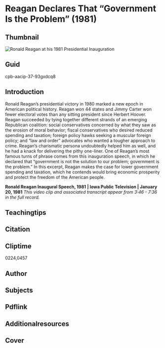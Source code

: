 # Reagan Declares That “Government Is the Problem” (1981)

## Thumbnail

![Ronald Reagan at his 1981 Presidential Inauguration](https://s3.amazonaws.com/americanarchive.org/primary_source_sets/12_Conservatism.jpg "Ronald Reagan at his 1981 Presidential Inauguration")


## Guid
cpb-aacip-37-93gxdcq8

## Introduction

Ronald Reagan’s presidential victory in 1980 marked a new epoch in American political history. Reagan won 44 states and Jimmy Carter won fewer electoral votes than any sitting president since Herbert Hoover. Reagan succeeded by tying together different strands of an emerging Republican coalition: social conservatives concerned by what they saw as the erosion of moral behavior; fiscal conservatives who desired reduced spending and taxation; foreign policy hawks seeking a muscular foreign policy; and “law and order” advocates who wanted a tougher approach to crime. Reagan’s charismatic persona undoubtedly helped him as well, and he had a knack for delivering the pithy one-liner. One of Reagan’s most famous turns of phrase comes from this inauguration speech, in which he declared that “government is not the solution to our problem; government is the problem.” In this excerpt, Reagan makes the case for lower government spending and taxation, which he contends would bring economic prosperity and protect the freedom of the American people.

<b>Ronald Reagan Inaugural Speech, 1981</b>
<b>| Iowa Public Television | January 20, 1981</b>
<i>This video clip and associated transcript appear from 3:46 - 7:36 in the full record.</i>

## Teachingtips
## Citation

## Cliptime

0224,0457

## Author
## Subjects
## Pdflink
## Additionalresources
## Cover




